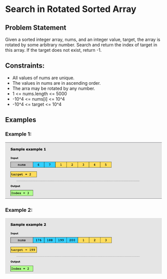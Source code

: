 # Search in Rotated Sorted Array

## Problem Statement

Given a sorted integer array, nums, and an integer value, target, the array is rotated by some arbitrary number. Search
and return the index of target in this array. If the target does not exist, return -1.

## Constraints:

* All values of nums are unique.
* The values in nums are in ascending order.
* The arra may be rotated by any number.
* 1 <= nums.length <= 5000
* -10^4 <= nums[i] <= 10^4
* -10^4 <= target <= 10^4

## Examples

### Example 1:

![img.png](img.png)

### Example 2:

![img_1.png](img_1.png)
